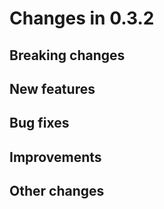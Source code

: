 # Changes in 0.3.2


## Breaking changes


## New features


## Bug fixes


## Improvements


## Other changes
